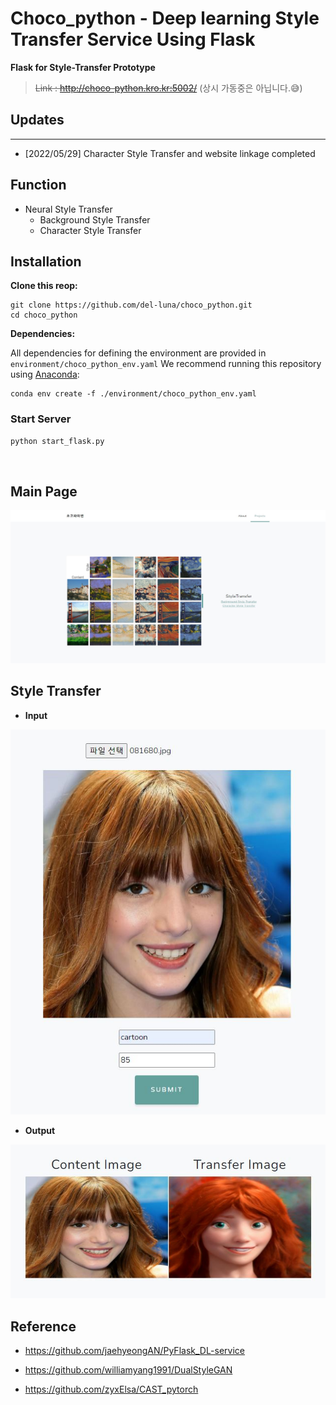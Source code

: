 # Choco_python - Deep learning Style Transfer Service Using Flask
**Flask for Style-Transfer Prototype**

> ~~Link : http://choco-python.kro.kr:5002/~~
(상시 가동중은 아닙니다.😅)

## Updates

---

- [2022/05/29] Character Style Transfer and website linkage completed

## Function 
* Neural Style Transfer
  * Background Style Transfer
  * Character Style Transfer

## **Installation**

**Clone this reop:**

```shell
git clone https://github.com/del-luna/choco_python.git
cd choco_python
```

**Dependencies:**

All dependencies for defining the environment are provided in `environment/choco_python_env.yaml`  We recommend running this repository using [Anaconda](https://docs.anaconda.com/anaconda/install/):

```shell
conda env create -f ./environment/choco_python_env.yaml
```



### Start Server
```cmd
python start_flask.py
```

<br>

## Main Page
<img src="./flask_deep/static/assets/img/index-main.jpg">

## Style Transfer
* **Input**
<img src="./data/get.jpg">

* **Output**
<img src="./data/post.jpg">

## Reference

- https://github.com/jaehyeongAN/PyFlask_DL-service
- https://github.com/williamyang1991/DualStyleGAN

- https://github.com/zyxElsa/CAST_pytorch